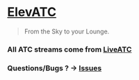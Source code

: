 [ElevATC](http://nobe4.github.io/ElevATC/)
=======

> From the Sky to your Lounge.

### All ATC streams come from  [LiveATC](http://www.liveatc.net/)

### Questions/Bugs ? -> [Issues](https://github.com/nobe4/ElevATC/issues/new)

